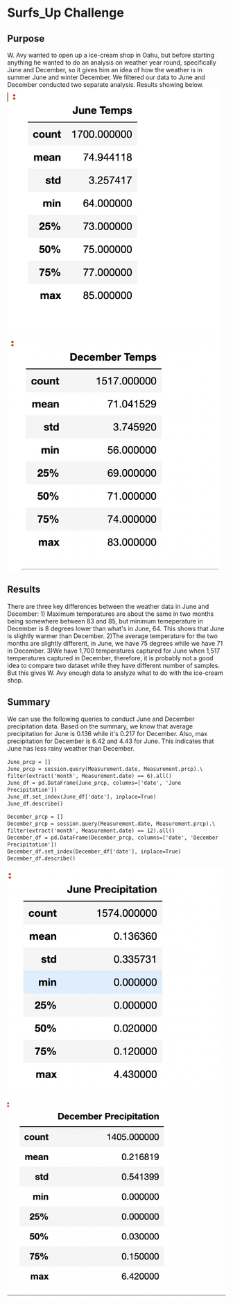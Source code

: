 # Surfs_Up Challenge

## Purpose
W. Avy wanted to open up a ice-cream shop in Oahu, but before starting anything he wanted to do an analysis on weather year round, specifically June and December, so it gives him an idea of how the weather is in summer June and winter December. We filtered our data to June and December conducted two separate analysis. Results showing below. 
![June Temperature](https://github.com/dilnigar1007/surfs_up/blob/main/June%20Temperature.png)
![December Temperature](https://github.com/dilnigar1007/surfs_up/blob/main/December%20Temperature.png)

## Results
There are three key differences between the weather data in June and December: 1) Maximum temperatures are about the same in two months being somewhere between 83 and 85, but minimum temeperature in December is 8 degrees lower than what's in June, 64. This shows that June is slightly warmer than December. 2)The average temperature for the two months are slightly different, in June, we have 75 degrees while we have 71 in December. 3)We have 1,700 temperatures captured for June when 1,517 temperatures captured in December, therefore, it is probably not a good idea to compare two dataset while they have different number of samples. But this gives W. Avy enough data to analyze what to do with the ice-cream shop.

## Summary
We can use the following queries to conduct June and December precipitation data. Based on the summary, we know that average precipitation for June is 0.136 while it's 0.217 for December. Also, max precipitation for December is 6.42 and 4.43 for June. This indicates that June has less rainy weather than December.
```
June_prcp = []
June_prcp = session.query(Measurement.date, Measurement.prcp).\
filter(extract('month', Measurement.date) == 6).all()
June_df = pd.DataFrame(June_prcp, columns=['date', 'June Precipitation'])
June_df.set_index(June_df['date'], inplace=True)
June_df.describe()
```
```
December_prcp = []
December_prcp = session.query(Measurement.date, Measurement.prcp).\
filter(extract('month', Measurement.date) == 12).all()
December_df = pd.DataFrame(December_prcp, columns=['date', 'December Precipitation'])
December_df.set_index(December_df['date'], inplace=True)
December_df.describe()
```
![June Prcp](https://github.com/dilnigar1007/surfs_up/blob/main/June%20Prcp.png)
![December Prcp](https://github.com/dilnigar1007/surfs_up/blob/main/December%20Prcp.png)

